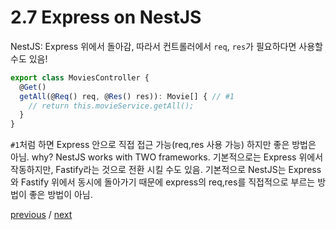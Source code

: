 # 2.7 Express on NestJS

NestJS: Express 위에서 돌아감, 따라서 컨트롤러에서 `req`, `res`가 필요하다면 사용할 수도 있음!

```ts
export class MoviesController {
  @Get()
  getAll(@Req() req, @Res() res)): Movie[] { // #1
    // return this.movieService.getAll();
  }
}
```

`#1`처럼 하면 Express 안으로 직접 접근 가능(req,res 사용 가능) 하지만 좋은 방법은 아님. why? NestJS works with TWO frameworks. 기본적으로는 Express 위에서 작동하지만, Fastify라는 것으로 전환 시킬 수도 있음. 기본적으로 NestJS는 Express와 Fastify 위에서 동시에 돌아가기 때문에 express의 req,res를 직접적으로 부르는 방법이 좋은 방법이 아님.

[previous](2.7.Express-on-NestJS.md) / [next](3.0.introduction-to-testing-in-nest.md)
